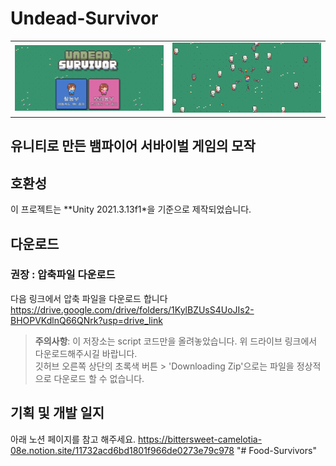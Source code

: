 # Undead-Survivor
<!-- ![banner](readme_images/README_img.png)-->
<table>
  <tr>
    <td><img src="readme_images/README_img2.png" width="400"></td>
    <td><img src="readme_images/README_img.png" width="400"></td>
  </tr>
</table>

## 유니티로 만든 뱀파이어 서바이벌 게임의 모작

## 호환성
이 프로젝트는 **Unity 2021.3.13f1*을 기준으로 제작되었습니다. 

## 다운로드
### 권장 : 압축파일 다운로드
다음 링크에서 압축 파일을 다운로드 합니다 
https://drive.google.com/drive/folders/1KylBZUsS4UoJIs2-BHOPVKdlnQ66QNrk?usp=drive_link

> __주의사항__: 
> 이 저장소는 script 코드만을 올려놓았습니다. 위 드라이브 링크에서 다운로드해주시길 바랍니다.
> <br>깃허브 오른쪽 상단의 초록색 버튼 > 'Downloading Zip'으로는 파일을 정상적으로 다운로드 할 수 없습니다.

## 기획 및 개발 일지 
아래 노션 페이지를 참고 해주세요.
https://bittersweet-camelotia-08e.notion.site/11732acd6bd1801f966de0273e79c978
"# Food-Survivors" 
